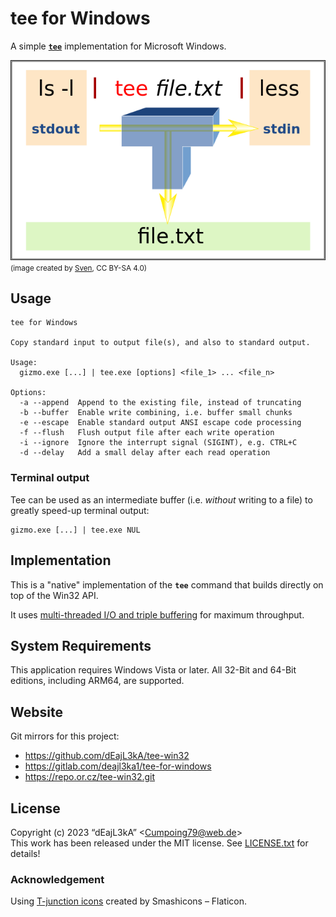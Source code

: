 # tee for Windows

A simple [**`tee`**](https://en.wikipedia.org/wiki/Tee_(command)) implementation for Microsoft Windows.

![tee](etc/images/tee.png)  
<small>(image created by [Sven](https://commons.wikimedia.org/wiki/User:Sven), CC BY-SA 4.0)</small>

## Usage

```
tee for Windows

Copy standard input to output file(s), and also to standard output.

Usage:
  gizmo.exe [...] | tee.exe [options] <file_1> ... <file_n>

Options:
  -a --append  Append to the existing file, instead of truncating
  -b --buffer  Enable write combining, i.e. buffer small chunks
  -e --escape  Enable standard output ANSI escape code processing
  -f --flush   Flush output file after each write operation
  -i --ignore  Ignore the interrupt signal (SIGINT), e.g. CTRL+C
  -d --delay   Add a small delay after each read operation
```

### Terminal output

Tee can be used as an intermediate buffer (i.e. *without* writing to a file) to greatly speed-up terminal output:
```
gizmo.exe [...] | tee.exe NUL
```

## Implementation

This is a "native" implementation of the **`tee`** command that builds directly on top of the Win32 API.

It uses [multi-threaded I/O and triple buffering](https://github.com/dEajL3kA/tee-win32/wiki/Multi%E2%80%90Threading) for maximum throughput.

## System Requirements

This application requires Windows Vista or later. All 32-Bit and 64-Bit editions, including ARM64, are supported.

## Website

Git mirrors for this project:

* <https://github.com/dEajL3kA/tee-win32>
* <https://gitlab.com/deajl3ka1/tee-for-windows>
* <https://repo.or.cz/tee-win32.git>

## License

Copyright (c) 2023 “dEajL3kA” &lt;Cumpoing79@web.de&gt;  
This work has been released under the MIT license. See [LICENSE.txt](LICENSE.txt) for details!

### Acknowledgement

Using [T-junction icons](https://www.flaticon.com/free-icons/t-junction) created by Smashicons &ndash; Flaticon.
